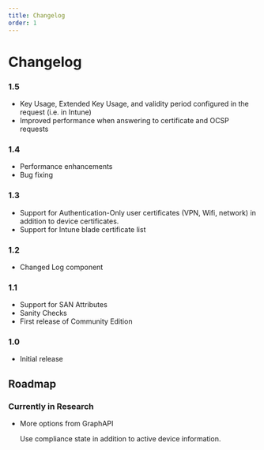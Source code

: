 ```yaml
---
title: Changelog
order: 1
---
```


# Changelog

### 1.5

* Key Usage, Extended Key Usage, and validity period configured in the request \(i.e. in Intune\)
* Improved performance when answering to certificate and OCSP requests

### 1.4

* Performance enhancements
* Bug fixing

### 1.3

* Support for Authentication-Only user certificates \(VPN, Wifi, network\) in addition to device certificates.
* Support for Intune blade certificate list

### 1.2

* Changed Log component

### 1.1

* Support for SAN Attributes
* Sanity Checks
* First release of Community Edition

### 1.0

* Initial release

## Roadmap

### Currently in Research

* More options from GraphAPI

  Use compliance state in addition to active device information.

